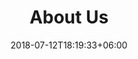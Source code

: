 ---
title: "About Us"
date: 2018-07-12T18:19:33+06:00
heading : "We know what you need, we're here for you every step of the way"
description : "There's no such thing as a one-size-fits-all solution. That's why we offer custom services that can be tailored to your individual needs and budget.<br>
We take care of all your website maintenance needs so that you can focus on running your business without having to worry about system crashes and other downtime related issues. We know how important it is for small businesses to stay online and we won't let you down!<br>
It doesn't matter if you've never set up a website before - we'll guide you every step of the way and provide the necessary training for our services so that you can do it yourself in future. All our tutorials are available at absolutely no cost!"
expertise_title: "Expertise"
expertise_sectors: ["Web Development", "Web Design", "Graphic Design", "Social Media Marketng/Management", "Web Maintenance", "E-Commerce Solutions", "Logo Design", "Web Hosting", "Domain Registration", "Business Card", "E-Brochure"]
---